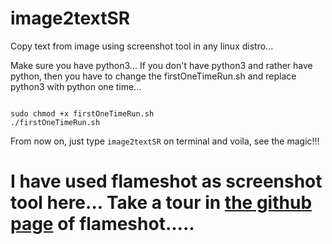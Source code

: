 # image2textSR
Copy text from image using screenshot tool in any linux distro...

Make sure you have python3... If you don't have python3 and rather have python, then you have to change the firstOneTimeRun.sh and replace python3 with python one time...

<code>
sudo chmod +x firstOneTimeRun.sh
./firstOneTimeRun.sh
</code>

From now on, just type
<code>image2textSR</code>
on terminal and voila, see the magic!!!

<h1>I have used flameshot as screenshot tool here... Take a tour in <a href="https://github.com/flameshot-org/flameshot">the github page</a> of flameshot.....</h1>
